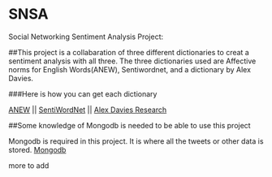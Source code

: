 # SNSA
Social Networking Sentiment Analysis Project:

##This project is a collabaration of three different dictionaries to creat a sentiment analysis with all three.
  The three dictionaries used are Affective norms for English Words(ANEW), Sentiwordnet, and a dictionary by Alex Davies.

###Here is how you can get each dictionary 

[ANEW](http://csea.phhp.ufl.edu/media/anewmessage.html) ||
[SentiWordNet](http://sentiwordnet.isti.cnr.it/) ||
[Alex Davies Research](http://alexdavies.net/twitter-sentiment-analysis/)

##Some knowledge of Mongodb is needed to be able to use this project  

Mongodb is required in this project. It is where all the tweets or other data is stored.
[Mongodb](http://www.mongodb.org/)


more to add
